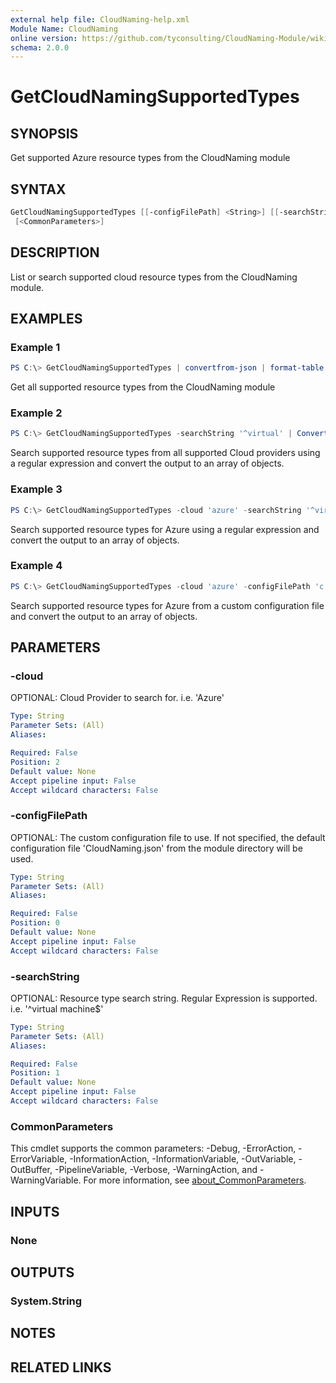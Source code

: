 ```yaml
---
external help file: CloudNaming-help.xml
Module Name: CloudNaming
online version: https://github.com/tyconsulting/CloudNaming-Module/wiki/GetCloudNamingSupportedTypes-Command
schema: 2.0.0
---
```


# GetCloudNamingSupportedTypes

## SYNOPSIS
Get supported Azure resource types from the CloudNaming module

## SYNTAX

```PowerShell
GetCloudNamingSupportedTypes [[-configFilePath] <String>] [[-searchString] <String>] [[-cloud] <String>]
 [<CommonParameters>]
```

## DESCRIPTION
List or search supported cloud resource types from the CloudNaming module.

## EXAMPLES

### Example 1

```powershell
PS C:\> GetCloudNamingSupportedTypes | convertfrom-json | format-table
```

Get all supported resource types from the CloudNaming module

### Example 2

```powershell
PS C:\> GetCloudNamingSupportedTypes -searchString '^virtual' | ConvertFrom-Json
```

Search supported resource types from all supported Cloud providers using a regular expression and convert the output to an array of objects.

### Example 3

```powershell
PS C:\> GetCloudNamingSupportedTypes -cloud 'azure' -searchString '^virtual machine' | ConvertFrom-Json
```

Search supported resource types for Azure using a regular expression and convert the output to an array of objects.

### Example 4

```powershell
PS C:\> GetCloudNamingSupportedTypes -cloud 'azure' -configFilePath 'c:\temp\config.json' | ConvertFrom-Json
```

Search supported resource types for Azure from a custom configuration file and convert the output to an array of objects.

## PARAMETERS

### -cloud
OPTIONAL: Cloud Provider to search for.
i.e.
'Azure'

```yaml
Type: String
Parameter Sets: (All)
Aliases:

Required: False
Position: 2
Default value: None
Accept pipeline input: False
Accept wildcard characters: False
```

### -configFilePath
OPTIONAL: The custom configuration file to use.
If not specified, the default configuration file 'CloudNaming.json' from the module directory will be used.

```yaml
Type: String
Parameter Sets: (All)
Aliases:

Required: False
Position: 0
Default value: None
Accept pipeline input: False
Accept wildcard characters: False
```

### -searchString
OPTIONAL: Resource type search string.
Regular Expression is supported.
i.e.
'^virtual machine$'

```yaml
Type: String
Parameter Sets: (All)
Aliases:

Required: False
Position: 1
Default value: None
Accept pipeline input: False
Accept wildcard characters: False
```

### CommonParameters
This cmdlet supports the common parameters: -Debug, -ErrorAction, -ErrorVariable, -InformationAction, -InformationVariable, -OutVariable, -OutBuffer, -PipelineVariable, -Verbose, -WarningAction, and -WarningVariable. For more information, see [about_CommonParameters](http://go.microsoft.com/fwlink/?LinkID=113216).

## INPUTS

### None

## OUTPUTS

### System.String

## NOTES

## RELATED LINKS
